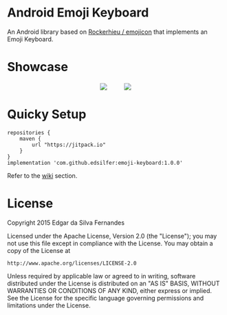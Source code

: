 # Android Emoji Keyboard
An Android library based on [Rockerhieu / emojicon](https://github.com/rockerhieu/emojicon) that implements an Emoji Keyboard.

<a name="showcase" />

# Showcase
<p align="center">
<img src="showcase/telegram.gif" align="center"  hspace="18">
<img src="showcase/whatsapp.gif" align="center" hspace="18">
</p>

# Quicky Setup
```
repositories {
    maven {
        url "https://jitpack.io"
    }
}
implementation 'com.github.edsilfer:emoji-keyboard:1.0.0'
```

Refer to the [wiki](https://github.com/instachat/emoji-library/wiki/Development) section.

<a name="license"></a>
# License
Copyright 2015 Edgar da Silva Fernandes

Licensed under the Apache License, Version 2.0 (the "License");
you may not use this file except in compliance with the License.
You may obtain a copy of the License at

    http://www.apache.org/licenses/LICENSE-2.0

Unless required by applicable law or agreed to in writing, software
distributed under the License is distributed on an "AS IS" BASIS,
WITHOUT WARRANTIES OR CONDITIONS OF ANY KIND, either express or implied.
See the License for the specific language governing permissions and
limitations under the License.